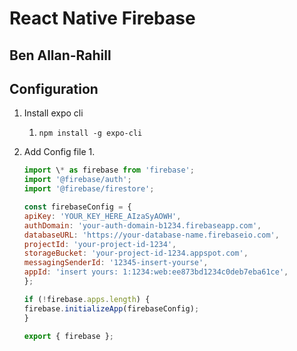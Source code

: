 # React Native Firebase

## Ben Allan-Rahill

## Configuration

1. Install expo cli
   1. `npm install -g expo-cli`
2. Add Config file 1.

   ```js
   import \* as firebase from 'firebase';
   import '@firebase/auth';
   import '@firebase/firestore';

   const firebaseConfig = {
   apiKey: 'YOUR_KEY_HERE_AIzaSyAOWH',
   authDomain: 'your-auth-domain-b1234.firebaseapp.com',
   databaseURL: 'https://your-database-name.firebaseio.com',
   projectId: 'your-project-id-1234',
   storageBucket: 'your-project-id-1234.appspot.com',
   messagingSenderId: '12345-insert-yourse',
   appId: 'insert yours: 1:1234:web:ee873bd1234c0deb7eba61ce',
   };

   if (!firebase.apps.length) {
   firebase.initializeApp(firebaseConfig);
   }

   export { firebase };
   ```
